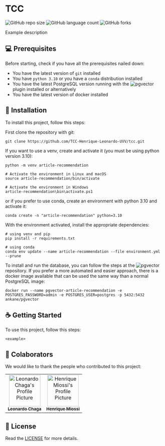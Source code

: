 # TCC

![GitHub repo size](https://img.shields.io/github/repo-size/TCC-Henrique-Leonardo-UVV/tcc)
![GitHub language count](https://img.shields.io/github/languages/count/TCC-Henrique-Leonardo-UVV/tcc)
![GitHub forks](https://img.shields.io/github/forks/TCC-Henrique-Leonardo-UVV/tcc)

<!-- <img src="imagem.png" alt="Exemplo imagem"> -->

Example description

## 💻 Prerequisites

Before starting, check if you have all the prerequisites nailed down:

- You have the latest version of `git` installed
- You have `python 3.10` or you have a `conda` distribution installed
- You have the latest PostgreSQL version running with the ![pgvector](https://github.com/pgvector/pgvector) plugin installed
  or alternatively
- You have the latest version of docker installed

## 🚀 Installation

To install this project, follow this steps:

First clone the repository with git:
```
git clone https://github.com/TCC-Henrique-Leonardo-UVV/tcc.git
```

If you want to use a venv, create and activate it (you must be using python version 3.10):
```
python -m venv article-recommendation

# Activate the environment in Linux and macOS
source article-recommendation/bin/activate

# Activate the environment in Windows
article-recommendation\bin\activate.ps1
```

or if you prefer to use conda, create an environment with python 3.10 and activate it:
```
conda create -n "article-recommendation" python=3.10
```

With the environment activated, install the appropriate dependencies:
```
# using venv and pip
pip install -r requirements.txt

# using conda
conda env update --name article-recommendation --file environment.yml --prune
```

To install and run the database, you can follow the steps at the ![pgvector](https://github.com/pgvector/pgvector) repository. If you prefer a
more automated and easier approach, there is a docker image available that can be used the same way than a normal PostgreSQL image:
```
docker run --name pgvector-article-recommendation -e POSTGRES_PASSWORD=admin -e POSTGRES_USER=postgres -p 5432:5432 ankane/pgvector
```

## ☕ Getting Started

To use this project, follow this steps:

```
<example>
```

## 🤝 Colaborators

We would like to thank the people who contributed to this project:

<table>
  <tr>
    <td align="center">
      <a href="#" title="define link title">
        <img src="https://avatars.githubusercontent.com/u/62520316" width="100px;" alt="Leonardo Chaga's Profile Picture"/><br>
        <sub>
          <b>Leonardo Chaga</b>
        </sub>
      </a>
    </td>
    <td align="center">
      <a href="#" title="defina o titulo do link">
        <img src="https://avatars.githubusercontent.com/u/51490953" width="100px;" alt="Henrique Miossi's Profile Picture"/><br>
        <sub>
          <b>Henrique Miossi</b>
        </sub>
      </a>
    </td>
  </tr>
</table>

## 📝 License

Read the [LICENSE](LICENSE.md) for more details.
